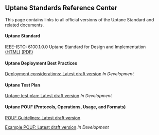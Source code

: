 ## **Uptane Standards Reference Center**

This page contains links to all official versions of the Uptane Standard and related documents.

#### **Uptane Standard** 

IEEE-ISTO: 6100.1.0.0 Uptane Standard for Design and Implementation   [(HTML)](https://github.com/uptane/uptane-standard/releases/download/1.0.0/ieee-isto-6100.1.0.0.uptane-standard.html)  [(PDF)](papers/ieee-isto-6100.1.0.0.uptanestandard.pdf)

#### **Uptane Deployment Best Practices**
[Deployment considerations: Latest draft version](https://github.com/uptane/deployment-considerations)
*In Development*

#### **Uptane Test Plan**
[Uptane test plan: Latest draft version](paper/penetration_test_report.pdf)
*In Development*

#### **Uptane POUF (Protocols, Operations, Usage, and Formats)**
[POUF Guidelines: Latest draft version](https://uptane.github.io/pouf.html)

[Example POUF: Latest draft version](https://uptane.github.io/reference_pouf.html)
*In Development*
